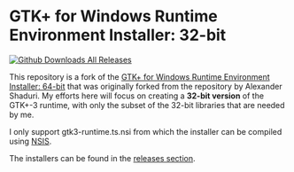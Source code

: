GTK+ for Windows Runtime Environment Installer: 32-bit
======================================================

[![Github Downloads All Releases](https://img.shields.io/github/downloads/meigir/GTK-for-Windows-Runtime-Environment-Installer-32/total.svg)](https://github.com/miegir/GTK-for-Windows-Runtime-Environment-Installer-32/releases)

This repository is a fork of the  [GTK+ for Windows Runtime Environment Installer: 64-bit](https://github.com/tschoonj/GTK-for-Windows-Runtime-Environment-Installer) that was originally forked from the repository by Alexander Shaduri.
My efforts here will focus on creating a **32-bit version** of the GTK+-3 runtime, with only the subset of the 32-bit libraries that are needed by me.

I only support gtk3-runtime.ts.nsi from which the installer can be compiled using [NSIS](https://nsis.sourceforge.io/Download).

The installers can be found in the [releases section](https://github.com/miegir/GTK-for-Windows-Runtime-Environment-Installer-32/releases).
